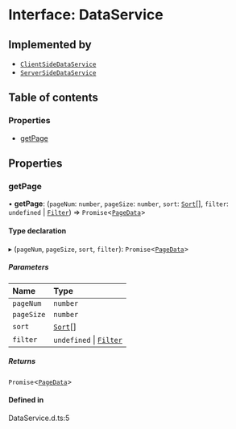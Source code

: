 # Interface: DataService

## Implemented by

- [`ClientSideDataService`](../classes/ClientSideDataService.md)
- [`ServerSideDataService`](../classes/ServerSideDataService.md)

## Table of contents

### Properties

- [getPage](DataService.md#getpage)

## Properties

### getPage

• **getPage**: (`pageNum`: `number`, `pageSize`: `number`, `sort`: [`Sort`](Sort.md)[], `filter`: `undefined` \| [`Filter`](Filter.md)) => `Promise`\<[`PageData`](PageData.md)\>

#### Type declaration

▸ (`pageNum`, `pageSize`, `sort`, `filter`): `Promise`\<[`PageData`](PageData.md)\>

##### Parameters

| Name | Type |
| :------ | :------ |
| `pageNum` | `number` |
| `pageSize` | `number` |
| `sort` | [`Sort`](Sort.md)[] |
| `filter` | `undefined` \| [`Filter`](Filter.md) |

##### Returns

`Promise`\<[`PageData`](PageData.md)\>

#### Defined in

DataService.d.ts:5
